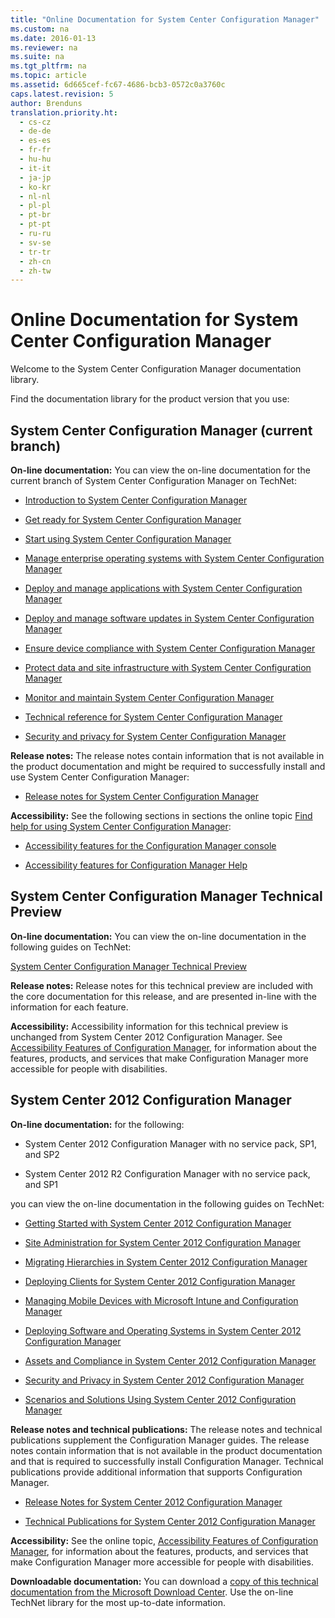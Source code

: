 ```yaml
---
title: "Online Documentation for System Center Configuration Manager"
ms.custom: na
ms.date: 2016-01-13
ms.reviewer: na
ms.suite: na
ms.tgt_pltfrm: na
ms.topic: article
ms.assetid: 6d665cef-fc67-4686-bcb3-0572c0a3760c
caps.latest.revision: 5
author: Brenduns
translation.priority.ht: 
  - cs-cz
  - de-de
  - es-es
  - fr-fr
  - hu-hu
  - it-it
  - ja-jp
  - ko-kr
  - nl-nl
  - pl-pl
  - pt-br
  - pt-pt
  - ru-ru
  - sv-se
  - tr-tr
  - zh-cn
  - zh-tw
---
```

# Online Documentation for System Center Configuration Manager
Welcome to the System Center Configuration Manager documentation library.  
  
 Find the documentation library for the product version that you use:  
  
## System Center Configuration Manager (current branch)  
 **On-line documentation:** You can view the on-line documentation for the current branch of System Center Configuration Manager on TechNet:  
  
-   [Introduction to System Center Configuration Manager](https://technet.microsoft.com/library/mt622715.aspx)  
  
-   [Get ready for System Center Configuration Manager](https://technet.microsoft.com/library/mt608540.aspx)  
  
-   [Start using System Center Configuration Manager](https://technet.microsoft.com/library/mt608544.aspx)  
  
-   [Manage enterprise operating systems with System Center Configuration Manager](https://technet.microsoft.com/library/mt627933.aspx)  
  
-   [Deploy and manage applications with System Center Configuration Manager](https://technet.microsoft.com/library/mt627959.aspx)  
  
-   [Deploy and manage software updates in System Center Configuration Manager](https://technet.microsoft.com/library/mt634340.aspx)  
  
-   [Ensure device compliance with System Center Configuration Manager](https://technet.microsoft.com/library/mt595717.aspx)  
  
-   [Protect data and site infrastructure with System Center Configuration Manager](https://technet.microsoft.com/library/mt613161.aspx)  
  
-   [Monitor and maintain System Center Configuration Manager](https://technet.microsoft.com/library/mt612855.aspx)  
  
-   [Technical reference for System Center Configuration Manager](https://technet.microsoft.com/library/mt634283.aspx)  
  
-   [Security and privacy for System Center Configuration Manager](https://technet.microsoft.com/library/mt622694.aspx)  
  
 **Release notes:** The release notes contain information that is not available in the product documentation and might be required to successfully install and use System Center Configuration Manager:  
  
-   [Release notes for System Center Configuration Manager](https://technet.microsoft.com/library/mt592024.aspx)  
  
 **Accessibility:** See the following sections in  sections the online topic [Find help for using System Center Configuration Manager](https://technet.microsoft.com/library/mt628521.aspx):  
  
-   [Accessibility features for the Configuration Manager console](https://technet.microsoft.com/library/mt628521.aspx#bkmk_aconsole)  
  
-   [Accessibility features for Configuration Manager Help](https://technet.microsoft.com/library/mt628521.aspx#bkmk_ahelp)  
  
## System Center Configuration Manager Technical Preview  
 **On-line documentation:** You can view the on-line documentation in the following guides on TechNet:  
  
 [System Center Configuration Manager Technical Preview](https://go.microsoft.com/fwlink/p/?LinkId=534001)  
  
 **Release notes:** Release notes for this technical preview are included with the core documentation for this release, and are presented in-line with the information for each feature.  
  
 **Accessibility:** Accessibility information for this technical preview is unchanged from System Center 2012 Configuration Manager. See [Accessibility Features of Configuration Manager](http://go.microsoft.com/fwlink/p/?LinkId=258586), for information about the features, products, and services that make Configuration Manager more accessible for people with disabilities.  
  
## System Center 2012 Configuration Manager  
 **On-line documentation:** for the following:  
  
-   System Center 2012 Configuration Manager with no service pack, SP1, and SP2  
  
-   System Center 2012 R2 Configuration Manager with no service pack, and SP1  
  
 you can view the on-line documentation  in the following guides on TechNet:  
  
-   [Getting Started with System Center 2012 Configuration Manager](https://go.microsoft.com/fwlink/p/?LinkId=210632)  
  
-   [Site Administration for System Center 2012 Configuration Manager](https://go.microsoft.com/fwlink/p/?LinkId=210636)  
  
-   [Migrating Hierarchies in System Center 2012 Configuration Manager](https://go.microsoft.com/fwlink/p/?LinkId=210645)  
  
-   [Deploying Clients for System Center 2012 Configuration Manager](https://go.microsoft.com/fwlink/p/?LinkId=210638)  
  
-   [Managing Mobile Devices with Microsoft Intune and Configuration Manager](https://go.microsoft.com/fwlink/?LinkId=529959)  
  
-   [Deploying Software and Operating Systems in System Center 2012 Configuration Manager](https://go.microsoft.com/fwlink/p/?LinkId=210635)  
  
-   [Assets and Compliance in System Center 2012 Configuration Manager](https://go.microsoft.com/fwlink/p/?LinkId=210639)  
  
-   [Security and Privacy in System Center 2012 Configuration Manager](https://go.microsoft.com/fwlink/p/?LinkId=210640)  
  
-   [Scenarios and Solutions Using System Center 2012 Configuration Manager](https://go.microsoft.com/fwlink/p/?LinkId=290889)  
  
 **Release notes and technical publications:** The release notes and technical publications supplement the Configuration Manager guides. The release notes contain information that is not available in the product documentation and that is required to successfully install Configuration Manager. Technical publications provide additional information that supports Configuration Manager.  
  
-   [Release Notes for System Center 2012 Configuration Manager](http://go.microsoft.com/fwlink/?LinkId=529437)  
  
-   [Technical Publications for System Center 2012 Configuration Manager](http://go.microsoft.com/fwlink/p/?LinkId=261032)  
  
 **Accessibility:** See the online topic, [Accessibility Features of Configuration Manager](http://go.microsoft.com/fwlink/p/?LinkId=258586), for information about the features, products, and services that make Configuration Manager more accessible for people with disabilities.  
  
 **Downloadable documentation:** You can download a [copy of this technical documentation from the Microsoft Download Center](http://go.microsoft.com/fwlink/?LinkId=253643). Use the on-line TechNet library for the most up-to-date information.